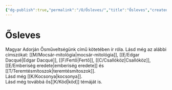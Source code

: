 ```yaml
---
{"dg-publish":true,"permalink":"/O/Ősleves/","title":"Ősleves","created":"2023-11-25T12:11","updated":"2024-04-18T03:27"}
---
```



# Ősleves

Magyar Adorján Ősműveltségünk című kötetében ír róla. Lásd még az alábbi címszókat: [[M/Mocsár-mitológia\|mocsár-mitológia]], [[E/Edgar Dacqué\|Edgar Dacqué]], [[F/Fertő\|Fertő]], [[C/Csallóköz\|Csallóköz]], [[E/Emberiség eredete\|emberiség eredete]] és [[T/Teremtésmítoszok\|teremtésmítoszok]].  
Lásd még [[K/Kocsonya\|kocsonya]].  
Lásd még továbbá ős[[K/Köd\|köd]] témáját is.  